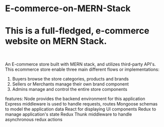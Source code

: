 # E-commerce-on-MERN-Stack
<h1> This is a full-fledged, e-commerce website on MERN Stack.</h1>
<br>
<div>
<p>
  An E-commerce store built with MERN stack, and utilizes third-party API's. This ecommerce store enable three main different flows or implementations:
<ol>
 <li>Buyers browse the store categories, products and brands </li>
 <li> Sellers or Merchants manage their own brand component </li> 
  <li> Admins manage and control the entire store components</li>
</ol>

features:
Node provides the backend environment for this application
Express middleware is used to handle requests, routes
Mongoose schemas to model the application data
React for displaying UI components
Redux to manage application's state
Redux Thunk middleware to handle asynchronous redux actions
</p>
</div>

